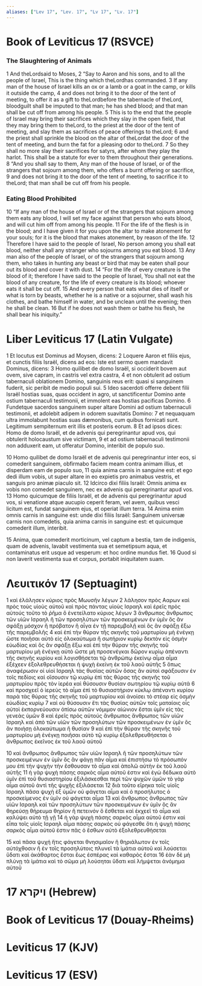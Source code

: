```yaml
---
aliases: ["Lev 17", "Lev. 17", "Lv 17", "Lv. 17"]
---
```



# Book of Leviticus 17 (RSVCE)

### The Slaughtering of Animals
1 And theLordsaid to Moses,
2 “Say to Aaron and his sons, and to all the people of Israel, This is the thing which theLordhas commanded.
3 If any man of the house of Israel kills an ox or a lamb or a goat in the camp, or kills it outside the camp,
4 and does not bring it to the door of the tent of meeting, to offer it as a gift to theLordbefore the tabernacle of theLord, bloodguilt shall be imputed to that man; he has shed blood; and that man shall be cut off from among his people.
5 This is to the end that the people of Israel may bring their sacrifices which they slay in the open field, that they may bring them to theLord, to the priest at the door of the tent of meeting, and slay them as sacrifices of peace offerings to theLord;
6 and the priest shall sprinkle the blood on the altar of theLordat the door of the tent of meeting, and burn the fat for a pleasing odor to theLord.
7 So they shall no more slay their sacrifices for satyrs, after whom they play the harlot. This shall be a statute for ever to them throughout their generations.
8 “And you shall say to them, Any man of the house of Israel, or of the strangers that sojourn among them, who offers a burnt offering or sacrifice,
9 and does not bring it to the door of the tent of meeting, to sacrifice it to theLord; that man shall be cut off from his people.
### Eating Blood Prohibited
10 “If any man of the house of Israel or of the strangers that sojourn among them eats any blood, I will set my face against that person who eats blood, and will cut him off from among his people.
11 For the life of the flesh is in the blood; and I have given it for you upon the altar to make atonement for your souls; for it is the blood that makes atonement, by reason of the life.
12 Therefore I have said to the people of Israel, No person among you shall eat blood, neither shall any stranger who sojourns among you eat blood.
13 Any man also of the people of Israel, or of the strangers that sojourn among them, who takes in hunting any beast or bird that may be eaten shall pour out its blood and cover it with dust.
14 “For the life of every creature is the blood of it; therefore I have said to the people of Israel, You shall not eat the blood of any creature, for the life of every creature is its blood; whoever eats it shall be cut off.
15 And every person that eats what dies of itself or what is torn by beasts, whether he is a native or a sojourner, shall wash his clothes, and bathe himself in water, and be unclean until the evening; then he shall be clean.
16 But if he does not wash them or bathe his flesh, he shall bear his iniquity.”


# Liber Leviticus 17 (Latin Vulgate)

1 Et locutus est Dominus ad Moysen, dicens:
2 Loquere Aaron et filiis ejus, et cunctis filiis Israël, dicens ad eos: Iste est sermo quem mandavit Dominus, dicens:
3 Homo quilibet de domo Israël, si occiderit bovem aut ovem, sive capram, in castris vel extra castra,
4 et non obtulerit ad ostium tabernaculi oblationem Domino, sanguinis reus erit: quasi si sanguinem fuderit, sic peribit de medio populi sui.
5 Ideo sacerdoti offerre debent filii Israël hostias suas, quas occident in agro, ut sanctificentur Domino ante ostium tabernaculi testimonii, et immolent eas hostias pacificas Domino.
6 Fundetque sacerdos sanguinem super altare Domini ad ostium tabernaculi testimonii, et adolebit adipem in odorem suavitatis Domino:
7 et nequaquam ultra immolabunt hostias suas dæmonibus, cum quibus fornicati sunt. Legitimum sempiternum erit illis et posteris eorum.
8 Et ad ipsos dices: Homo de domo Israël, et de advenis qui peregrinantur apud vos, qui obtulerit holocaustum sive victimam,
9 et ad ostium tabernaculi testimonii non adduxerit eam, ut offeratur Domino, interibit de populo suo.

10 Homo quilibet de domo Israël et de advenis qui peregrinantur inter eos, si comederit sanguinem, obfirmabo faciem meam contra animam illius, et disperdam eam de populo suo,
11 quia anima carnis in sanguine est: et ego dedi illum vobis, ut super altare in eo expietis pro animabus vestris, et sanguis pro animæ piaculo sit.
12 Idcirco dixi filiis Israël: Omnis anima ex vobis non comedet sanguinem, nec ex advenis qui peregrinantur apud vos.
13 Homo quicumque de filiis Israël, et de advenis qui peregrinantur apud vos, si venatione atque aucupio ceperit feram, vel avem, quibus vesci licitum est, fundat sanguinem ejus, et operiat illum terra.
14 Anima enim omnis carnis in sanguine est: unde dixi filiis Israël: Sanguinem universæ carnis non comedetis, quia anima carnis in sanguine est: et quicumque comederit illum, interibit.

15 Anima, quæ comederit morticinum, vel captum a bestia, tam de indigenis, quam de advenis, lavabit vestimenta sua et semetipsum aqua, et contaminatus erit usque ad vesperum: et hoc ordine mundus fiet.
16 Quod si non laverit vestimenta sua et corpus, portabit iniquitatem suam.


# Λευιτικόν 17 (Septuagint)

1 καὶ ἐλάλησεν κύριος πρὸς Μωυσῆν λέγων
2 λάλησον πρὸς Ααρων καὶ πρὸς τοὺς υἱοὺς αὐτοῦ καὶ πρὸς πάντας υἱοὺς Ισραηλ καὶ ἐρεῖς πρὸς αὐτούς τοῦτο τὸ ῥῆμα ὃ ἐνετείλατο κύριος λέγων
3 ἄνθρωπος ἄνθρωπος τῶν υἱῶν Ισραηλ ἢ τῶν προσηλύτων τῶν προσκειμένων ἐν ὑμῖν ὃς ἂν σφάξῃ μόσχον ἢ πρόβατον ἢ αἶγα ἐν τῇ παρεμβολῇ καὶ ὃς ἂν σφάξῃ ἔξω τῆς παρεμβολῆς
4 καὶ ἐπὶ τὴν θύραν τῆς σκηνῆς τοῦ μαρτυρίου μὴ ἐνέγκῃ ὥστε ποιῆσαι αὐτὸ εἰς ὁλοκαύτωμα ἢ σωτήριον κυρίῳ δεκτὸν εἰς ὀσμὴν εὐωδίας καὶ ὃς ἂν σφάξῃ ἔξω καὶ ἐπὶ τὴν θύραν τῆς σκηνῆς τοῦ μαρτυρίου μὴ ἐνέγκῃ αὐτὸ ὥστε μὴ προσενέγκαι δῶρον κυρίῳ ἀπέναντι τῆς σκηνῆς κυρίου καὶ λογισθήσεται τῷ ἀνθρώπῳ ἐκείνῳ αἷμα αἷμα ἐξέχεεν ἐξολεθρευθήσεται ἡ ψυχὴ ἐκείνη ἐκ τοῦ λαοῦ αὐτῆς
5 ὅπως ἀναφέρωσιν οἱ υἱοὶ Ισραηλ τὰς θυσίας αὐτῶν ὅσας ἂν αὐτοὶ σφάξουσιν ἐν τοῖς πεδίοις καὶ οἴσουσιν τῷ κυρίῳ ἐπὶ τὰς θύρας τῆς σκηνῆς τοῦ μαρτυρίου πρὸς τὸν ἱερέα καὶ θύσουσιν θυσίαν σωτηρίου τῷ κυρίῳ αὐτά
6 καὶ προσχεεῖ ὁ ἱερεὺς τὸ αἷμα ἐπὶ τὸ θυσιαστήριον κύκλῳ ἀπέναντι κυρίου παρὰ τὰς θύρας τῆς σκηνῆς τοῦ μαρτυρίου καὶ ἀνοίσει τὸ στέαρ εἰς ὀσμὴν εὐωδίας κυρίῳ
7 καὶ οὐ θύσουσιν ἔτι τὰς θυσίας αὐτῶν τοῖς ματαίοις οἷς αὐτοὶ ἐκπορνεύουσιν ὀπίσω αὐτῶν νόμιμον αἰώνιον ἔσται ὑμῖν εἰς τὰς γενεὰς ὑμῶν
8 καὶ ἐρεῖς πρὸς αὐτούς ἄνθρωπος ἄνθρωπος τῶν υἱῶν Ισραηλ καὶ ἀπὸ τῶν υἱῶν τῶν προσηλύτων τῶν προσκειμένων ἐν ὑμῖν ὃς ἂν ποιήσῃ ὁλοκαύτωμα ἢ θυσίαν
9 καὶ ἐπὶ τὴν θύραν τῆς σκηνῆς τοῦ μαρτυρίου μὴ ἐνέγκῃ ποιῆσαι αὐτὸ τῷ κυρίῳ ἐξολεθρευθήσεται ὁ ἄνθρωπος ἐκεῖνος ἐκ τοῦ λαοῦ αὐτοῦ

10 καὶ ἄνθρωπος ἄνθρωπος τῶν υἱῶν Ισραηλ ἢ τῶν προσηλύτων τῶν προσκειμένων ἐν ὑμῖν ὃς ἂν φάγῃ πᾶν αἷμα καὶ ἐπιστήσω τὸ πρόσωπόν μου ἐπὶ τὴν ψυχὴν τὴν ἔσθουσαν τὸ αἷμα καὶ ἀπολῶ αὐτὴν ἐκ τοῦ λαοῦ αὐτῆς
11 ἡ γὰρ ψυχὴ πάσης σαρκὸς αἷμα αὐτοῦ ἐστιν καὶ ἐγὼ δέδωκα αὐτὸ ὑμῖν ἐπὶ τοῦ θυσιαστηρίου ἐξιλάσκεσθαι περὶ τῶν ψυχῶν ὑμῶν τὸ γὰρ αἷμα αὐτοῦ ἀντὶ τῆς ψυχῆς ἐξιλάσεται
12 διὰ τοῦτο εἴρηκα τοῖς υἱοῖς Ισραηλ πᾶσα ψυχὴ ἐξ ὑμῶν οὐ φάγεται αἷμα καὶ ὁ προσήλυτος ὁ προσκείμενος ἐν ὑμῖν οὐ φάγεται αἷμα
13 καὶ ἄνθρωπος ἄνθρωπος τῶν υἱῶν Ισραηλ καὶ τῶν προσηλύτων τῶν προσκειμένων ἐν ὑμῖν ὃς ἂν θηρεύσῃ θήρευμα θηρίον ἢ πετεινόν ὃ ἔσθεται καὶ ἐκχεεῖ τὸ αἷμα καὶ καλύψει αὐτὸ τῇ γῇ
14 ἡ γὰρ ψυχὴ πάσης σαρκὸς αἷμα αὐτοῦ ἐστιν καὶ εἶπα τοῖς υἱοῖς Ισραηλ αἷμα πάσης σαρκὸς οὐ φάγεσθε ὅτι ἡ ψυχὴ πάσης σαρκὸς αἷμα αὐτοῦ ἐστιν πᾶς ὁ ἔσθων αὐτὸ ἐξολεθρευθήσεται

15 καὶ πᾶσα ψυχή ἥτις φάγεται θνησιμαῖον ἢ θηριάλωτον ἐν τοῖς αὐτόχθοσιν ἢ ἐν τοῖς προσηλύτοις πλυνεῖ τὰ ἱμάτια αὐτοῦ καὶ λούσεται ὕδατι καὶ ἀκάθαρτος ἔσται ἕως ἑσπέρας καὶ καθαρὸς ἔσται
16 ἐὰν δὲ μὴ πλύνῃ τὰ ἱμάτια καὶ τὸ σῶμα μὴ λούσηται ὕδατι καὶ λήμψεται ἀνόμημα αὐτοῦ


# 17 ויקרא (Hebrew)


# Book of Leviticus 17 (Douay-Rheims)


# Leviticus 17 (KJV)


# Leviticus 17 (ESV)

